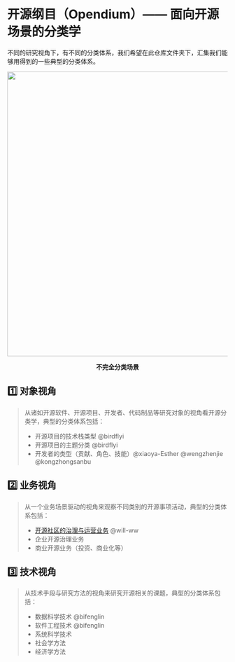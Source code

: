 # 开源纲目（Opendium）—— 面向开源场景的分类学

不同的研究视角下，有不同的分类体系，我们希望在此仓库文件夹下，汇集我们能够用得到的一些典型的分类体系。

<div align=center>
<img src="https://user-images.githubusercontent.com/15010826/166081936-0c0f6851-9a13-4a99-b1d2-b28c80dc7a10.png" width="650px">
</div>

**<p align="center">不完全分类场景</p>**

## 1️⃣ **对象视角**

> 从诸如开源软件、开源项目、开发者、代码制品等研究对象的视角看开源分类学，典型的分类体系包括：
> - 开源项目的技术栈类型 @birdflyi
> - 开源项目的主题分类 @birdflyi
> - 开发者的类型（贡献、角色、技能）@xiaoya-Esther @wengzhenjie @kongzhongsanbu

## 2️⃣ **业务视角**

> 从一个业务场景驱动的视角来观察不同类别的开源事项活动，典型的分类体系包括：
> - [开源社区的治理与运营业务](https://github.com/X-lab2017/open-research/blob/main/Opendium/BizSce.md) @will-ww
> - 企业开源治理业务
> - 商业开源业务（投资、商业化等）

## 3️⃣ **技术视角**

> 从技术手段与研究方法的视角来研究开源相关的课题，典型的分类体系包括：
> - 数据科学技术 @bifenglin
> - 软件工程技术 @bifenglin
> - 系统科学技术
> - 社会学方法
> - 经济学方法
